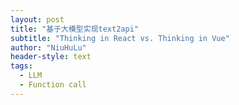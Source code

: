 ```yaml
---
layout: post
title: "基于大模型实现text2api"
subtitle: "Thinking in React vs. Thinking in Vue"
author: "NiuHuLu"
header-style: text
tags:
  - LLM
  - Function call
---
```


